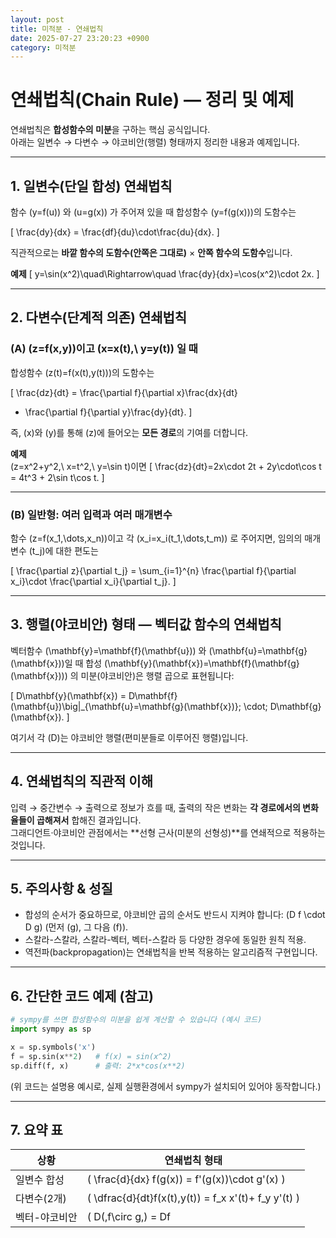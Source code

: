 ```yaml
---
layout: post
title: 미적분 - 연쇄법칙
date: 2025-07-27 23:20:23 +0900
category: 미적분
---
```

# 연쇄법칙(Chain Rule) — 정리 및 예제

연쇄법칙은 **합성함수의 미분**을 구하는 핵심 공식입니다.  
아래는 일변수 → 다변수 → 야코비안(행렬) 형태까지 정리한 내용과 예제입니다.

---

## 1. 일변수(단일 합성) 연쇄법칙

함수 \(y=f(u)\) 와 \(u=g(x)\) 가 주어져 있을 때 합성함수 \(y=f(g(x))\)의 도함수는

\[
\frac{dy}{dx} = \frac{df}{du}\cdot\frac{du}{dx}.
\]

직관적으로는 **바깥 함수의 도함수(안쪽은 그대로)** × **안쪽 함수의 도함수**입니다.

**예제**
\[
y=\sin(x^2)\quad\Rightarrow\quad \frac{dy}{dx}=\cos(x^2)\cdot 2x.
\]

---

## 2. 다변수(단계적 의존) 연쇄법칙

### (A) \(z=f(x,y)\)이고 \(x=x(t),\ y=y(t)\) 일 때

합성함수 \(z(t)=f(x(t),y(t))\)의 도함수는

\[
\frac{dz}{dt}
= \frac{\partial f}{\partial x}\frac{dx}{dt}
+ \frac{\partial f}{\partial y}\frac{dy}{dt}.
\]

즉, \(x\)와 \(y\)를 통해 \(z\)에 들어오는 **모든 경로**의 기여를 더합니다.

**예제**  
\(z=x^2+y^2,\ x=t^2,\ y=\sin t\)이면
\[
\frac{dz}{dt}=2x\cdot 2t + 2y\cdot\cos t = 4t^3 + 2\sin t\cos t.
\]

---

### (B) 일반형: 여러 입력과 여러 매개변수

함수 \(z=f(x_1,\dots,x_n)\)이고 각 \(x_i=x_i(t_1,\dots,t_m)\) 로 주어지면, 임의의 매개변수 \(t_j\)에 대한 편도는

\[
\frac{\partial z}{\partial t_j}
= \sum_{i=1}^{n} \frac{\partial f}{\partial x_i}\cdot \frac{\partial x_i}{\partial t_j}.
\]

---

## 3. 행렬(야코비안) 형태 — 벡터값 함수의 연쇄법칙

벡터함수 \(\mathbf{y}=\mathbf{f}(\mathbf{u})\) 와 \(\mathbf{u}=\mathbf{g}(\mathbf{x})\)일 때 합성 \(\mathbf{y}(\mathbf{x})=\mathbf{f}(\mathbf{g}(\mathbf{x}))\) 의 미분(야코비안)은 행렬 곱으로 표현됩니다:

\[
D\mathbf{y}(\mathbf{x}) = D\mathbf{f}(\mathbf{u})\big|_{\mathbf{u}=\mathbf{g}(\mathbf{x})}\; \cdot\; D\mathbf{g}(\mathbf{x}).
\]

여기서 각 \(D\)는 야코비안 행렬(편미분들로 이루어진 행렬)입니다.

---

## 4. 연쇄법칙의 직관적 이해

입력 → 중간변수 → 출력으로 정보가 흐를 때, 출력의 작은 변화는 **각 경로에서의 변화율들이 곱해져서** 합해진 결과입니다.  
그래디언트·야코비안 관점에서는 **선형 근사(미분의 선형성)**를 연쇄적으로 적용하는 것입니다.

---

## 5. 주의사항 & 성질

- 합성의 순서가 중요하므로, 야코비안 곱의 순서도 반드시 지켜야 합니다: \(D f \cdot D g\) (먼저 \(g\), 그 다음 \(f\)).
- 스칼라-스칼라, 스칼라-벡터, 벡터-스칼라 등 다양한 경우에 동일한 원칙 적용.
- 역전파(backpropagation)는 연쇄법칙을 반복 적용하는 알고리즘적 구현입니다.

---

## 6. 간단한 코드 예제 (참고)

```python
# sympy를 쓰면 합성함수의 미분을 쉽게 계산할 수 있습니다 (예시 코드)
import sympy as sp

x = sp.symbols('x')
f = sp.sin(x**2)   # f(x) = sin(x^2)
sp.diff(f, x)      # 출력: 2*x*cos(x**2)
```

(위 코드는 설명용 예시로, 실제 실행환경에서 sympy가 설치되어 있어야 동작합니다.)

---

## 7. 요약 표

| 상황 | 연쇄법칙 형태 |
|------|---------------|
| 일변수 합성 | \( \frac{d}{dx} f(g(x)) = f'(g(x))\cdot g'(x) \) |
| 다변수(2개) | \( \dfrac{d}{dt}f(x(t),y(t)) = f_x x'(t)+ f_y y'(t) \) |
| 벡터-야코비안 | \( D(\,f\circ g\,) = Df|_{g(x)} \cdot Dg \) |
